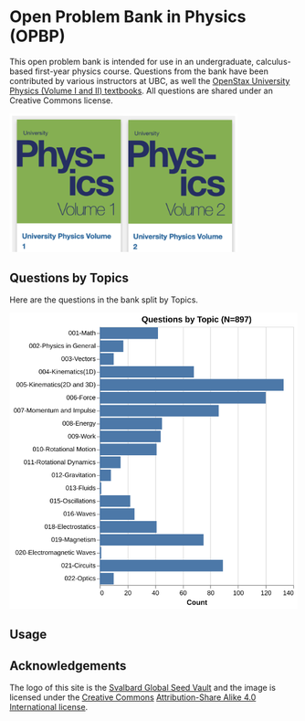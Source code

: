 # Open Problem Bank in Physics (OPBP)

This open problem bank is intended for use in an undergraduate, calculus-based first-year physics course.
Questions from the bank have been contributed by various instructors at UBC, as well the [OpenStax University Physics (Volume I and II) textbooks](https://openstax.org/subjects/science).
All questions are shared under an Creative Commons license.

<img src="../images/openStaxPhysics.png" width=400px>

## Questions by Topics

Here are the questions in the bank split by Topics.

![](../images/topics.png)

## Usage

## Acknowledgements

The logo of this site is the [Svalbard Global Seed Vault](https://commons.wikimedia.org/wiki/File:Entrance_to_the_Seed_Vault_(cropped).jpg) and the image is licensed under the [Creative Commons](https://en.wikipedia.org/wiki/en:Creative_Commons) [Attribution-Share Alike 4.0 International license](https://creativecommons.org/licenses/by-sa/4.0/deed.en).
